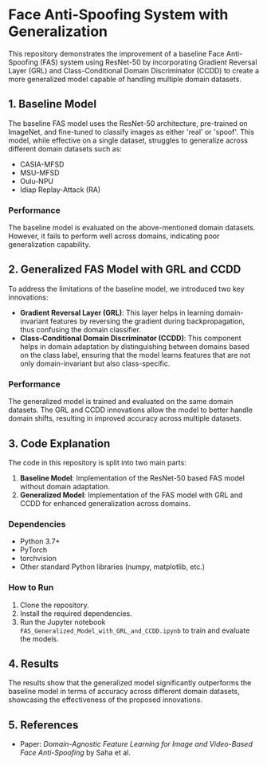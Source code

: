 # Face Anti-Spoofing System with Generalization

This repository demonstrates the improvement of a baseline Face Anti-Spoofing (FAS) system using ResNet-50 by incorporating Gradient Reversal Layer (GRL) and Class-Conditional Domain Discriminator (CCDD) to create a more generalized model capable of handling multiple domain datasets.

## 1. Baseline Model
The baseline FAS model uses the ResNet-50 architecture, pre-trained on ImageNet, and fine-tuned to classify images as either 'real' or 'spoof'. This model, while effective on a single dataset, struggles to generalize across different domain datasets such as:
- CASIA-MFSD
- MSU-MFSD
- Oulu-NPU
- Idiap Replay-Attack (RA)

### Performance
The baseline model is evaluated on the above-mentioned domain datasets. However, it fails to perform well across domains, indicating poor generalization capability.

## 2. Generalized FAS Model with GRL and CCDD
To address the limitations of the baseline model, we introduced two key innovations:
- **Gradient Reversal Layer (GRL)**: This layer helps in learning domain-invariant features by reversing the gradient during backpropagation, thus confusing the domain classifier.
- **Class-Conditional Domain Discriminator (CCDD)**: This component helps in domain adaptation by distinguishing between domains based on the class label, ensuring that the model learns features that are not only domain-invariant but also class-specific.

### Performance
The generalized model is trained and evaluated on the same domain datasets. The GRL and CCDD innovations allow the model to better handle domain shifts, resulting in improved accuracy across multiple datasets.

## 3. Code Explanation
The code in this repository is split into two main parts:
1. **Baseline Model**: Implementation of the ResNet-50 based FAS model without domain adaptation.
2. **Generalized Model**: Implementation of the FAS model with GRL and CCDD for enhanced generalization across domains.

### Dependencies
- Python 3.7+
- PyTorch
- torchvision
- Other standard Python libraries (numpy, matplotlib, etc.)

### How to Run
1. Clone the repository.
2. Install the required dependencies.
3. Run the Jupyter notebook `FAS_Generalized_Model_with_GRL_and_CCDD.ipynb` to train and evaluate the models.

## 4. Results
The results show that the generalized model significantly outperforms the baseline model in terms of accuracy across different domain datasets, showcasing the effectiveness of the proposed innovations.

## 5. References
- Paper: *Domain-Agnostic Feature Learning for Image and Video-Based Face Anti-Spoofing* by Saha et al.
